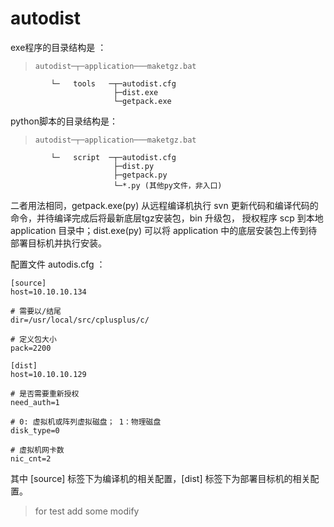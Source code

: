 # autodist

exe程序的目录结构是 ：  
 >     autodist─┬─application───maketgz.bat
             └─   tools   ─┬─autodist.cfg
                           ├─dist.exe
                           └─getpack.exe

python脚本的目录结构是：
>     autodist─┬─application───maketgz.bat
             └─   script  ─┬─autodist.cfg
                           ├─dist.py
                           ├─getpack.py
                           └─*.py (其他py文件，非入口)

二者用法相同，getpack.exe(py) 从远程编译机执行 svn 更新代码和编译代码的命令，并待编译完成后将最新底层tgz安装包，bin 升级包， 授权程序 scp 到本地 application 目录中；dist.exe(py) 可以将 application 中的底层安装包上传到待部署目标机并执行安装。

配置文件 autodis.cfg ：

    [source]
    host=10.10.10.134

    # 需要以/结尾 
    dir=/usr/local/src/cplusplus/c/

    # 定义包大小
    pack=2200        

    [dist]
    host=10.10.10.129

    # 是否需要重新授权
    need_auth=1

    # 0: 虚拟机或阵列虚拟磁盘； 1：物理磁盘
    disk_type=0  

    # 虚拟机网卡数
    nic_cnt=2

其中 [source] 标签下为编译机的相关配置，[dist] 标签下为部署目标机的相关配置。

> for test add some modify